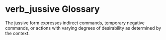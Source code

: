 # verb_jussive Glossary
The jussive form expresses indirect commands, temporary negative commands, or actions with varying degrees of desirability as determined by the context.